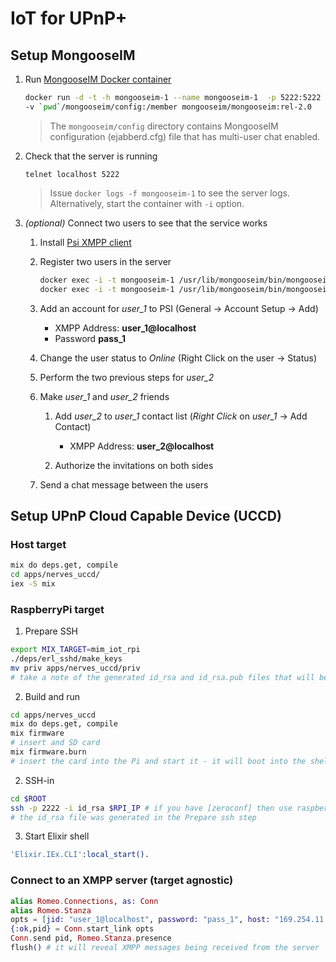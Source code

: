 # IoT for UPnP+

## Setup MongooseIM


1. Run [MongooseIM Docker container](https://hub.docker.com/r/mongooseim/mongooseim/)

   ```bash 
   docker run -d -t -h mongooseim-1 --name mongooseim-1  -p 5222:5222 \
   -v `pwd`/mongooseim/config:/member mongooseim/mongooseim:rel-2.0
   ```

   > The `mongooseim/config` directory contains MongooseIM configuration 
   > (ejabberd.cfg) file that has multi-user chat enabled.

2. Check that the server is running

   `telnet localhost 5222`

   > Issue `docker logs -f mongooseim-1` to see the server logs. Alternatively,
   > start the container with `-i` option.

3. *(optional)* Connect two users to see that the service works

    1. Install [Psi XMPP client](http://psi-im.org/)
    1. Register two users in the server
       ```bash
       docker exec -i -t mongooseim-1 /usr/lib/mongooseim/bin/mongooseimctl register user_1 localhost pass_1
       docker exec -i -t mongooseim-1 /usr/lib/mongooseim/bin/mongooseimctl register user_2 localhost pass_2
       ```
    2. Add an account for *user_1* to PSI (General -> Account Setup -> Add)

        * XMPP Address: **user_1@localhost**
        * Password **pass_1**

    5. Change the user status to *Online* (Right Click on the user -> Status)
    6. Perform the two previous steps for *user_2*
    7. Make *user_1* and *user_2* friends

        1. Add *user_2* to *user_1* contact list (*Right Click* on *user_1* -> Add Contact)
            * XMPP Address: **user_2@localhost**

        1. Authorize the invitations on both sides

    10. Send a chat message between the users


## Setup UPnP Cloud Capable Device (UCCD)

### Host target

```bash
mix do deps.get, compile
cd apps/nerves_uccd/
iex -S mix
```

### RaspberryPi target

1. Prepare SSH

```bash
export MIX_TARGET=mim_iot_rpi
./deps/erl_sshd/make_keys
mv priv apps/nerves_uccd/priv
# take a note of the generated id_rsa and id_rsa.pub files that will be required at login
```

2. Build and run

```bash
cd apps/nerves_uccd
mix do deps.get, compile
mix firmware
# insert and SD card
mix firmware.burn
# insert the card into the Pi and start it - it will boot into the shell
```

2. SSH-in

```bash
cd $ROOT
ssh -p 2222 -i id_rsa $RPI_IP # if you have [zeroconf] then use raspberrypi.local
# the id_rsa file was generated in the Prepare ssh step
```

3. Start Elixir shell

```erlang
'Elixir.IEx.CLI':local_start().
```

### Connect to an XMPP server (target agnostic)

```elixir
alias Romeo.Connections, as: Conn
alias Romeo.Stanza
opts = [jid: "user_1@localhost", password: "pass_1", host: "169.254.11.124"]
{:ok,pid} = Conn.start_link opts
Conn.send pid, Romeo.Stanza.presence
flush() # it will reveal XMPP messages being received from the server
```



